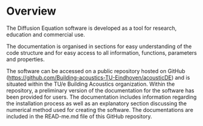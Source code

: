 ﻿# Overview

The Diffusion Equation software is developed as a tool for research, education and commercial use.

The documentation is organised in sections for easy understanding of the code structure and for easy access to all information, functions, parameters and properties.

The software can be accessed on a public repository hosted on GitHub (<https://github.com/Building-acoustics-TU-Eindhoven/acousticDE>) and is situated within the TU/e Building Acoustics organization. Within the repository, a preliminary version of the documentation for the software has been provided for users. The documentation includes information regarding the installation process as well as an explanatory section discussing the numerical method used for creating the software. The documentations are included in the READ-me.md file of this GitHub repository.

